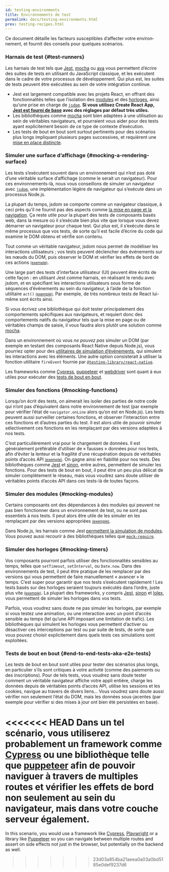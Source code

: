 ```yaml
---
id: testing-environments
title: Environnements de test
permalink: docs/testing-environments.html
prev: testing-recipes.html
---
```


<!-- Ce document vise les personnes déjà à l’aise avec JavaScript, et qui ont probablement déjà écrit des tests avec.  Il constitue une sorte de référence des différences entre les environnements de test pour les composants React, en explicitant en quoi ces différences affectent l’écriture des tests.  Ce document suppose par ailleurs une légère priorité envers les composants web basés sur react-dom, mais comprend des informations pour les autres moteurs de rendu. -->

Ce document détaille les facteurs susceptibles d’affecter votre environ­­nement, et fournit des conseils pour quelques scénarios.

### Harnais de test {#test-runners}

Les harnais de test tels que [Jest](https://jestjs.io/), [mocha](https://mochajs.org/) ou [ava](https://github.com/avajs/ava) vous permettent d’écrire des suites de tests en utilisant du JavaScript classique, et les exécutent dans le cadre de votre processus de développement. Qui plus est, les suites de tests peuvent être exécutées au sein de votre intégration continue.

- Jest est largement compatible avec les projets React, en offrant des fonctionnalités telles que l’isolation des [modules](#mocking-modules) et des [horloges](#mocking-timers), ainsi qu’une prise en charge de [`jsdom`](#mocking-a-rendering-surface). **Si vous utilisez Create React App, [Jest est fourni de base](https://facebook.github.io/create-react-app/docs/running-tests) avec des réglages par défaut très utiles.**
- Les bibliothèques comme [mocha](https://mochajs.org/#running-mocha-in-the-browser) sont bien adaptées à une utilisation au sein de véritables navigateurs, et pourraient vous aider pour des tests ayant explicitement besoin de ce type de contexte d’exécution.
- Les tests de bout en bout sont surtout pertinents pour des scénarios plus longs impliquant plusieurs pages successives, et requièrent une [mise en place distincte](#end-to-end-tests-aka-e2e-tests).

### Simuler une surface d’affichage {#mocking-a-rendering-surface}

Les tests s’exécutent souvent dans un environnement qui n’est pas doté d’une véritable surface d’affichage (comme le serait un navigateur).  Pour ces environnements-là, nous vous conseillons de simuler un navigateur avec [`jsdom`](https://github.com/jsdom/jsdom), une implémentation légère de navigateur qui s’exécute dans un processus Node.js.

La plupart du temps, jsdom se comporte comme un navigateur classique, à ceci près qu’il ne fournit pas des aspects comme [la mise en page et la navigation](https://github.com/jsdom/jsdom#unimplemented-parts-of-the-web-platform). Ça reste utile pour la plupart des tests de composants basés web, dans la mesure où il s’exécute bien plus vite que lorsque vous devez démarrer un navigateur pour chaque test.  Qui plus est, il s’exécute dans le même processus que vos tests, de sorte qu’il est facile d’écrire du code qui examine le DOM obtenu et vérifie son contenu.

Tout comme un véritable navigateur, jsdom nous permet de modéliser les interactions utilisateurs ; vos tests peuvent déclencher des événements sur les nœuds du DOM, puis observer le DOM et vérifier les effets de bord de ces actions [<small>(exemple)</small>](/docs/testing-recipes.html#events).

Une large part des tests d’interface utilisateur (UI) peuvent être écrits de cette façon : en utilisant Jest comme harnais, en réalisant le rendu avec jsdom, et en spécifiant les interactions utilisateurs sous forme de séquences d’événements au sein du navigateur, à l’aide de la fonction utilitaire `act()` [<small>(exemple)</small>](/docs/testing-recipes.html).  Par exemple, de très nombreux tests de React lui-même sont écrits ainsi.

Si vous écrivez une bibliothèque qui doit tester principalement des comportements spécifiques aux navigateurs, et requiert donc des comportements natifs du navigateur tels que la mise en page ou de véritables champs de saisie, il vous faudra alors plutôt une solution comme [mocha](https://mochajs.org/).

Dans un environnement où vous _ne pouvez pas_ simuler un DOM (par exemple en testant des composants React Native depuis Node.js), vous pourriez opter pour des [utilitaires de simulation d’événements](/docs/test-utils.html#simulate), qui simulent les interactions avec les éléments. Une autre option consisterait à utiliser la fonction utilitaire `fireEvent` fournie par [`@testing-library/react-native`](https://testing-library.com/docs/react-native-testing-library/intro).

Les frameworks comme [Cypress](https://www.cypress.io/), [puppeteer](https://github.com/GoogleChrome/puppeteer) et [webdriver](https://www.seleniumhq.org/projects/webdriver/) sont quant à eux utiles pour exécuter des [tests de bout en bout](#end-to-end-tests-aka-e2e-tests).

### Simuler des fonctions {#mocking-functions}

Lorsqu’on écrit des tests, on aimerait les isoler des parties de notre code qui n’ont pas d’équivalent dans notre environnement de test (par exemple pour vérifier l’état de `navigator.onLine` alors qu’on est en Node.js).  Les tests peuvent aussi surveiller certaines fonctions, et observer l’interaction entre ces fonctions et d’autres parties du test.  Il est alors utile de pouvoir simuler sélectivement ces fonctions en les remplaçant par des versions adaptées à nos tests.

C’est particulièrement vrai pour le chargement de données.  Il est généralement préférable d’utiliser de « fausses » données pour nos tests, afin d’éviter la lenteur et la fragilité d’une récupération depuis de véritables points d’accès API [<small>(exemple)</small>](/docs/testing-recipes.html#data-fetching).  On gagne ainsi en fiabilité pour nos tests.  Des bibliothèques comme [Jest](https://jestjs.io/) et [sinon](https://sinonjs.org/), entre autres, permettent de simuler les fonctions.  Pour des tests de bout en bout, il peut être un peu plus délicat de simuler complètement le réseau, mais vous voudrez sans doute utiliser de véritables points d’accès API dans ces tests-là de toutes façons.

### Simuler des modules {#mocking-modules}

Certains composants ont des dépendances à des modules qui peuvent ne pas bien fonctionner dans un environnement de test, ou ne sont pas essentiels à nos tests.  Il peut alors être utile de les simuler en les remplaçant par des versions appropriées [<small>(exemple)</small>](/docs/testing-recipes.html#mocking-modules).

Dans Node.js, les harnais comme Jest [permettent la simulation de modules](https://jestjs.io/docs/en/manual-mocks). Vous pouvez aussi recourir à des bibliothèques telles que [`mock-require`](https://www.npmjs.com/package/mock-require).

### Simuler des horloges {#mocking-timers}

Vos composants pourront parfois utiliser des fonctionnalités sensibles au temps, telles que `setTimeout`, `setInterval`, ou `Date.now`. Dans des environnements de test, il peut être pratique de les remplacer par des versions qui vous permettent de faire manuellement « avancer » le temps. C’est super pour garantir que nos tests s’exécutent rapidement ! Les tests basés sur des horloges seraient toujours exécutés dans l’ordre, juste plus vite [<small>(exemple)</small>](/docs/testing-recipes.html#timers). La plupart des frameworks, y compris [Jest](https://jestjs.io/docs/en/timer-mocks), [sinon](https://sinonjs.org/releases/v7.3.2/fake-timers/) et [lolex](https://github.com/sinonjs/lolex), vous permettent de simuler les horloges dans vos tests.

Parfois, vous voudrez sans doute ne pas simuler les horloges, par exemple si vous testez une animation, ou une interaction avec un point d’accès sensible au temps (tel qu’une API imposant une limitation de trafic).  Les bibliothèques qui simulent les horloges vous permettent d’activer ou désactiver ces interceptions par test ou par suite de tests, de sorte que vous pouvez choisir explicitement dans quels tests ces simulations sont exploitées.

### Tests de bout en bout {#end-to-end-tests-aka-e2e-tests}

Les tests de bout en bout sont utiles pour tester des scénarios plus longs, en particulier s’ils sont critiques à votre activité (comme des paiements ou des inscriptions).  Pour de tels tests, vous voudrez sans doute tester comment un véritable navigateur affiche votre appli entière, charge les données depuis de véritables points d’accès API, utilise les sessions et les cookies, navigue au travers de divers liens…  Vous voudrez sans doute aussi vérifier non seulement l’état du DOM, mais les données sous-jacentes (par exemple pour vérifier si des mises à jour ont bien été persistées en base).

<<<<<<< HEAD
Dans un tel scénario, vous utiliserez probablement un framework comme [Cypress](https://www.cypress.io/) ou une bibliothèque telle que [puppeteer](https://github.com/GoogleChrome/puppeteer) afin de pouvoir naviguer à travers de multiples routes et vérifier les effets de bord non seulement au sein du navigateur, mais dans votre couche serveur également.
=======
In this scenario, you would use a framework like [Cypress](https://www.cypress.io/), [Playwright](https://playwright.dev) or a library like [Puppeteer](https://pptr.dev/) so you can navigate between multiple routes and assert on side effects not just in the browser, but potentially on the backend as well.
>>>>>>> 23d03a854ba21aeea0a03a0bd5185e0def9237d6
